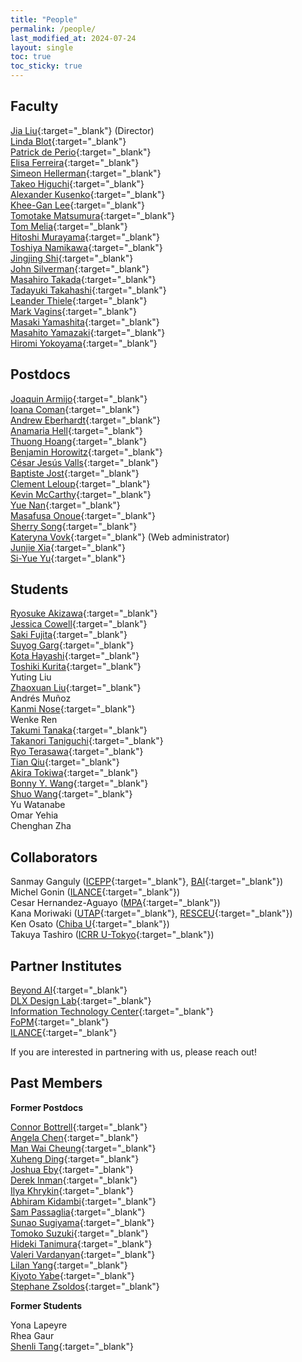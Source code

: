 ```yaml
---
title: "People"
permalink: /people/
last_modified_at: 2024-07-24
layout: single
toc: true
toc_sticky: true
---
```


## Faculty

[Jia Liu](https://liuxx479.github.io/){:target="_blank"} (Director)\
[Linda Blot](https://db.ipmu.jp/member/personal/7166en.html){:target="_blank"} \
[Patrick de Perio](https://db.ipmu.jp/member/personal/2843en.html){:target="_blank"}\
[Elisa Ferreira](https://www.elisagmferreira.com){:target="_blank"}\
[Simeon Hellerman](https://db.ipmu.jp/member/personal/154en.html){:target="_blank"}\
[Takeo Higuchi](https://db.ipmu.jp/member/personal/2440en.html){:target="_blank"}\
[Alexander	Kusenko](https://kusenko.physics.ucla.edu/){:target="_blank"}\
[Khee-Gan Lee](https://www.kglee.me/){:target="_blank"}\
[Tomotake Matsumura](https://db.ipmu.jp/member/personal/2196en.html){:target="_blank"}\
[Tom Melia](https://db.ipmu.jp/member/personal/2727en.html){:target="_blank"}\
[Hitoshi Murayama](http://hitoshi.berkeley.edu){:target="_blank"}\
[Toshiya Namikawa](https://db.ipmu.jp/member/personal/1857en.html){:target="_blank"}\
[Jingjing Shi](https://www.jshiastro.com/home){:target="_blank"}\
[John Silverman](https://db.ipmu.jp/member/personal/594en.html){:target="_blank"}\
[Masahiro Takada](https://db.ipmu.jp/member/personal/698en.html){:target="_blank"}\
[Tadayuki	Takahashi](https://db.ipmu.jp/member/personal/5672en.html){:target="_blank"}\
[Leander	Thiele](http://leanderthiele.github.io){:target="_blank"}\
[Mark Vagins](https://db.ipmu.jp/member/personal/27en.html){:target="_blank"}\
[Masaki Yamashita](https://db.ipmu.jp/member/personal/55en.html){:target="_blank"}\
[Masahito Yamazaki](https://member.ipmu.jp/masahito.yamazaki/index.shtml){:target="_blank"}\
[Hiromi Yokoyama](https://member.ipmu.jp/hiromi.yokoyama/en/index.html){:target="_blank"}

## Postdocs

[Joaquin Armijo](https://jarmijotorres.github.io/Joaquin.Armijo.Torres/){:target="_blank"}\
[Ioana Coman](https://db.ipmu.jp/member/personal/7042en.html){:target="_blank"}\
[Andrew Eberhardt](https://db.ipmu.jp/member/personal/7315en.html){:target="_blank"}\
[Anamaria	Hell](https://anamariahell.com/){:target="_blank"}\
[Thuong Hoang](https://hoangducthuong.github.io/){:target="_blank"}\
[Benjamin	Horowitz](https://bhorowitz.github.io/){:target="_blank"}\
[César Jesús Valls](https://db.ipmu.jp/member/personal/7014en.html){:target="_blank"}\
[Baptiste Jost](https://db.ipmu.jp/member/personal/7119en.html){:target="_blank"}\
[Clement Leloup](https://db.ipmu.jp/member/personal/7013en.html){:target="_blank"}\
[Kevin	McCarthy](https://kevinmacastro.github.io/){:target="_blank"}\
[Yue Nan](https://db.ipmu.jp/member/personal/6892en.html){:target="_blank"}\
[Masafusa	Onoue](https://www.masafusaonoue.com){:target="_blank"}\
[Sherry Song](https://db.ipmu.jp/member/personal/7605en.html){:target="_blank"}\
[Kateryna Vovk](https://db.ipmu.jp/member/personal/7085en.html){:target="_blank"} (Web administrator)\
[Junjie Xia](https://db.ipmu.jp/member/personal/7035en.html){:target="_blank"}\
[Si-Yue	Yu](https://db.ipmu.jp/member/personal/7528en.html){:target="_blank"}


## Students

[Ryosuke Akizawa](https://db.ipmu.jp/member/personal/7180en.html){:target="_blank"}\
[Jessica	Cowell](https://db.ipmu.jp/member/personal/7398en.html){:target="_blank"}\
[Saki Fujita](https://www.chiplearning.net/){:target="_blank"}\
[Suyog	Garg](https://suyog7130.github.io/){:target="_blank"}\
[Kota Hayashi](https://db.ipmu.jp/member/personal/6900en.html){:target="_blank"}\
[Toshiki Kurita](https://db.ipmu.jp/member/personal/5730en.html){:target="_blank"}\
Yuting	Liu\
[Zhaoxuan Liu](https://db.ipmu.jp/member/personal/6838en.html){:target="_blank"}\
Andrés	Muñoz\
[Kanmi Nose](https://db.ipmu.jp/member/personal/6901en.html){:target="_blank"}\
Wenke	Ren\
[Takumi Tanaka](https://sites.google.com/view/tanakatakumi){:target="_blank"}\
[Takanori Taniguchi](https://db.ipmu.jp/member/personal/6537en.html){:target="_blank"}\
[Ryo Terasawa](https://db.ipmu.jp/member/personal/6801en.html){:target="_blank"}\
[Tian Qiu](https://db.ipmu.jp/member/personal/5938en.html){:target="_blank"}\
[Akira Tokiwa](https://db.ipmu.jp/member/personal/6538en.html){:target="_blank"}\
[Bonny Y.	Wang](https://bonnywang.github.io){:target="_blank"}\
[Shuo Wang](https://shuowangsts.github.io/){:target="_blank"}\
Yu Watanabe\
Omar	Yehia\
Chenghan Zha


## Collaborators

Sanmay Ganguly ([ICEPP](http://www.icepp.s.u-tokyo.ac.jp/en/index.html){:target="_blank"}, [BAI](https://beyondai.jp/?lang=en){:target="_blank"})\
Michel	Gonin ([ILANCE](https://ilance.cnrs.fr/){:target="_blank"})\
Cesar Hernandez-Aguayo ([MPA](https://www.mpa-garching.mpg.de/person/109306/746567){:target="_blank"})\
Kana Moriwaki ([UTAP](https://www-utap.phys.s.u-tokyo.ac.jp/){:target="_blank"}, [RESCEU](https://www.resceu.s.u-tokyo.ac.jp/top_en.php){:target="_blank"}) \
Ken Osato ([Chiba U](https://matiere-noire.net/){:target="_blank"})\
Takuya	Tashiro	([ICRR U-Tokyo](https://www.icrr.u-tokyo.ac.jp/en/){:target="_blank"})


## Partner Institutes

[Beyond AI](https://beyondai.jp/?lang=en){:target="_blank"}\
[DLX Design Lab](https://www.designlab.ac/){:target="_blank"}\
[Information Technology Center](https://www.itc.u-tokyo.ac.jp/en/){:target="_blank"}\
[FoPM](https://www.s.u-tokyo.ac.jp/en/FoPM/){:target="_blank"}\
[ILANCE](https://ilance.cnrs.fr/){:target="_blank"}

If you are interested in partnering with us, please reach out!


## Past Members

**Former Postdocs**

[Connor Bottrell](https://db.ipmu.jp/member/personal/6785en.html){:target="_blank"}\
[Angela Chen](https://db.ipmu.jp/member/personal/6860en.html){:target="_blank"}\
[Man Wai Cheung](https://db.ipmu.jp/member/personal/7026en.html){:target="_blank"}\
[Xuheng Ding](https://dartoon.github.io/){:target="_blank"}\
[Joshua Eby](https://db.ipmu.jp/member/personal/6779en.html){:target="_blank"}\
[Derek Inman](https://db.ipmu.jp/member/personal/6780en.html){:target="_blank"}\
[Ilya Khrykin](https://ikhrykin.github.io/){:target="_blank"}\
[Abhiram Kidambi](https://abhirammk.github.io/){:target="_blank"}\
[Sam Passaglia](passaglia.jp){:target="_blank"}\
[Sunao Sugiyama](https://cosmo-sunao.webnode.jp){:target="_blank"}\
[Tomoko Suzuki](https://sites.google.com/view/tlsuzuki/home){:target="_blank"}\
[Hideki Tanimura](https://member.ipmu.jp/hideki.tanimura/index.htm){:target="_blank"}\
[Valeri Vardanyan](https://inspirehep.net/authors/1353608?ui-citation-summary=true){:target="_blank"}\
[Lilan Yang](https://db.ipmu.jp/member/personal/6862en.html){:target="_blank"}\
[Kiyoto Yabe](https://db.ipmu.jp/member/personal/4354en.html){:target="_blank"}\
[Stephane Zsoldos](https://github.com/P3tru){:target="_blank"}


**Former Students**

 Yona Lapeyre\
 Rhea Gaur \
 [Shenli Tang](https://db.ipmu.jp/member/personal/6029en.html){:target="_blank"}
